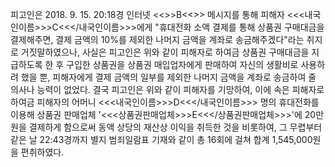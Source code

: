피고인은 2018. 9. 15. 20:18경 인터넷 <<<SNS>>>B<<</SNS>>> 메시지를 통해 피해자 <<<내국인이름>>>C<<</내국인이름>>>에게 "휴대전화 소액 결제를 통해 상품권 구매대금을 결제해주면, 결제 금액의 10%를 제외한 나머지 금액을 계좌로 송금해주겠다"라는 취지로 거짓말하였으나, 사실은 피고인은 위와 같이 피해자로 하여금 상품권 구매대금을 지급하도록 한 후 구입한 상품권을 상품권 매입업자에게 판매하여 자신의 생활비로 사용하려 했을 뿐, 피해자에게 결제 금액의 일부를 제외한 나머지 금액을 계좌로 송금하여 줄 의사나 능력이 없었다. 결국 피고인은 위와 같이 피해자를 기망하여, 이에 속은 피해자로 하여금 피해자의 어머니 <<<내국인이름>>>D<<</내국인이름>>> 명의 휴대전화를 이용해 상품권 판매업체 '<<<상품권판매업체>>>E<<</상품권판매업체>>>'에 20만 원을 결제하게 함으로써 동액 상당의 재산상 이익을 취득한 것을 비롯하여, 그 무렵부터 같은 날 22:43경까지 별지 범죄일람표 기재와 같이 총 16회에 걸쳐 합계 1,545,000원을 편취하였다.
